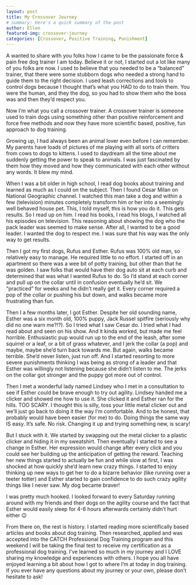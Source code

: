 ```yaml
---
layout: post
title: My Crossover Journey
# summary: Here's a quick summary of the post
author: Ellen
featured-img: crossover-journey
categories: [Crossover, Positive Training, Punishment]
---
```


A wanted to share with you folks how I came to be the passionate force & pain free dog trainer I am today. Believe it or not, I started out a lot like many of you folks are now. I used to believe that you needed to be a “balanced” trainer, that there were some stubborn dogs who needed a strong hand to guide them to the right decision. I used leash corrections and tools to control dogs because I thought that’s what you HAD to do to train them. You were the human, and they the dog, so you had to show them who the boss was and then they’d respect you.

Now I’m what you call a crossover trainer. A crossover trainer is someone used to train dogs using something other than positive reinforcement and force free methods and now they have more scientific based, positive, fun approach to dog training.

Growing up, I had always been an animal lover even before I can remember. My parents have loads of pictures of me playing with all sorts of critters from cows to dogs to kittens. I used to daydream all the time about me suddenly getting the power to speak to animals. I was just fascinated by them how they moved and how they communicated with each other without any words. It blew my mind.

When I was a bit older in high school, I read dog books about training and learned as much as I could on the subject. Then I found Cesar Milan on National Geographic channel. I watched this man take a dog and within a few (television) minutes completely transform him or her into a seemingly well behaved house pet. This, I told myself, this is how you do it. This gets results. So I read up on him. I read his books, I read his blogs, I watched all his episodes on television. This reasoning about showing the dog who the pack leader was seemed to make sense. After all, I wanted to be a good leader. I wanted the dog to respect me. I was sure that his way was the only way to get results.

Then I got my first dogs, Rufus and Esther. Rufus was 100% old man, so relatively easy to manage. He required little to no effort. I started off in an apartment so there was a wee bit of potty training, but other than that he was golden. I saw folks that would have their dog auto sit at each curb and determined that was what I wanted Rufus to do. So I’d stand at each corner and pull up on the collar until in confusion eventually he’d sit. We “practiced” for weeks and he didn’t really get it. Every corner required a pop of the collar or pushing his but down, and walks became more frustrating than fun.

Then I a few months later, I got Esther. Despite her old sounding name, Esther was a six month old, 100% puppy, Jack Russel spitfire (seriously why did no one warn me?!?). So I tried what I saw Cesar do. I tried what I had read about and seen on his show.  And it kinda worked, but made me feel horrible. Enthusiastic pup would run up to the end of the leash, after some squirrel or a leaf, or a bit of grass whatever, and I jerk the collar (a pop) and maybe, maybe she’d turn back towards me. But again, walks became terrible. She’d never listen, just run off. And I started resorting to more severe punishments thinking I was being as strong of a leader and that Esther was willingly not listening because she didn’t listen to me. The jerks on the collar got stronger and the puppy got more out of control.

Then I met a wonderful lady named Lindsey who I met in a consultation to see if Esther could be brave enough to try out agility. Lindsey handed me a clicker and showed me how to use it. She clicked it and Esther ran for the hills. TOO SCARY. I thought this is silly, toss your little metal clicker out and we’ll just go back to doing it the way I’m comfortable. And to be honest, that probably would have been easier (for me) to do. Doing things the same way IS easy. It’s safe. No risk. Changing it up and trying something new, is scary!

But I stuck with it. We started by swapping out the metal clicker to a plastic clicker and hiding it in my sweatshirt. Then eventually I started to see a change in Esther. Her expression would change after every click and you could see her building up the anticipation of getting the reward. Teaching her new things started to actually be fun and while slow at first, I was shocked at how quickly she’d learn new crazy things. I started to enjoy thinking up new ways to get her to do a bizarre behavior (like running over a teeter totter) and Esther started to gain confidence to do such crazy agility things like I never saw. My dog became braver!

I was pretty much hooked. I looked forward to every Saturday running around with my friends and their dogs on the agility course and the fact that Esther would easily sleep for 4-6 hours afterwards certainly didn’t hurt either 😉

From there on, the rest is history. I started reading more scientifically based articles and books about dog training. Then researched, applied and was accepted into the CATCH Professional Dog Training program and this weekend I will be taking the final test to receive my certification as a professional dog training. I’ve learned so much in my journey and I LOVE sharing my knowledge and experiences with others. I hope you all have enjoyed learning a bit about how I got to where I’m at today in dog training. If you ever have any questions about my journey or your own, please don’t hesitate to ask!